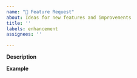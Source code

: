 ```yaml
---
name: "🚀 Feature Request"
about: Ideas for new features and improvements
title: ''
labels: enhancement
assignees: ''

---
```


**Description**
<!-- A clear and concise description of the new feature. -->

**Example**
<!-- A simple example of the new feature in action (include PHP code, sample source input, expected output, etc.)
     If the new feature changes an existing feature, include a simple before/after comparison. -->
